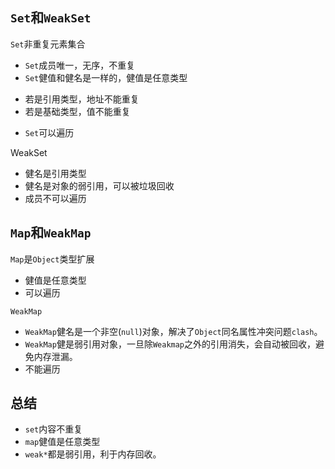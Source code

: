 ## `Set`和`WeakSet`
`Set`非重复元素集合
* `Set`成员唯一，无序，不重复
* `Set`健值和健名是一样的，健值是任意类型
 - 若是引用类型，地址不能重复
 - 若是基础类型，值不能重复
* `Set`可以遍历

WeakSet
* 健名是引用类型
* 健名是对象的弱引用，可以被垃圾回收
* 成员不可以遍历

## `Map`和`WeakMap`
`Map`是`Object`类型扩展
* 健值是任意类型
* 可以遍历

`WeakMap`
* `WeakMap`健名是一个非空(`null`)对象，解决了`Object`同名属性冲突问题`clash`。
* `WeakMap`健是弱引用对象，一旦除`Weakmap`之外的引用消失，会自动被回收，避免内存泄漏。
* 不能遍历

## 总结
* `set`内容不重复
* `map`健值是任意类型
* `weak*`都是弱引用，利于内存回收。
